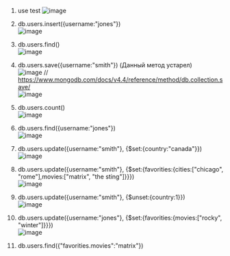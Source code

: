 1. use test
![image](https://user-images.githubusercontent.com/72013308/219759510-e585dd4a-55ca-4ca1-b68f-4bc69dc6d433.png)  
  
2. db.users.insert({username:"jones"})  
![image](https://user-images.githubusercontent.com/72013308/219760057-bd99d2df-7841-410b-8ed3-600d4c901cd1.png)  
  
3. db.users.find()  
![image](https://user-images.githubusercontent.com/72013308/219761172-963ac7d4-40a8-4949-b563-5bf7412929a3.png)  
  
4. db.users.save({username:"smith"}) (Данный метод устарел)  
![image](https://user-images.githubusercontent.com/72013308/219765466-9ddbf4f6-401b-49d1-95aa-25eecd1a0fee.png)
// https://www.mongodb.com/docs/v4.4/reference/method/db.collection.save/  
![image](https://user-images.githubusercontent.com/72013308/219776042-0079d086-b025-4e7b-86f7-24895d387b3a.png)  
  
5. db.users.count()  
![image](https://user-images.githubusercontent.com/72013308/219765773-d71b70f2-13df-4eec-a9a6-123710a0aec7.png)  
  
6. db.users.find({username:"jones"})  
![image](https://user-images.githubusercontent.com/72013308/219767120-1a29e5c8-5adf-4945-99f0-de11d947323b.png)  
  
7. db.users.update({username:"smith"}, {$set:{country:"canada"}})  
![image](https://user-images.githubusercontent.com/72013308/219767325-dc4ebec3-23d1-48dd-a00c-ce971235548c.png)  
  
8. db.users.update({username:"smith"}, {$set:{favorities:{cities:["chicago", "rome"],movies:["matrix", "the sting"]}}})  
![image](https://user-images.githubusercontent.com/72013308/219768749-f1835294-b1da-4226-a5ff-1097ab4b3d10.png)  
  
9. db.users.update({username:"smith"}, {$unset:{country:1}})  
![image](https://user-images.githubusercontent.com/72013308/219769137-63158133-8708-4591-bc17-de46c69fb9d1.png)  
  
10. db.users.update({username:"jones"}, {$set:{favorities:{movies:["rocky", "winter"]}}})  
![image](https://user-images.githubusercontent.com/72013308/219769496-02704991-3a81-4e75-bb5a-882773f3d437.png)  
  
11. db.users.find({"favorities.movies":"matrix"})  











  

